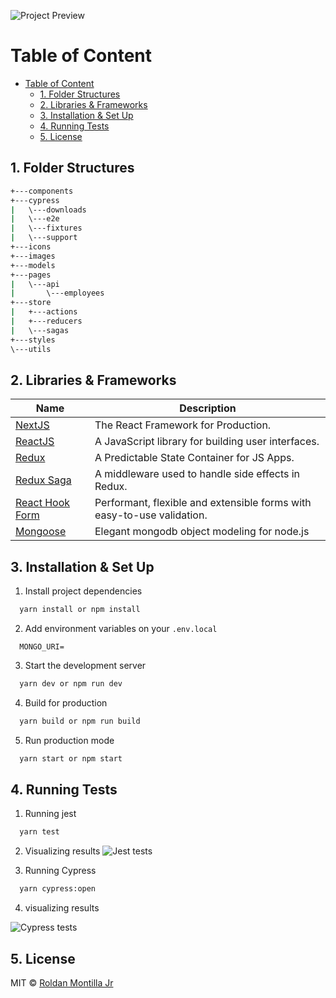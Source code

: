![Project Preview](preview.PNG)

# Table of Content

- [Table of Content](#table-of-content)
  - [1. Folder Structures](#1-folder-structures)
  - [2. Libraries \& Frameworks](#2-libraries--frameworks)
  - [3. Installation \& Set Up](#3-installation--set-up)
  - [4. Running Tests](#4-running-tests)
  - [5. License](#5-license)

## 1. Folder Structures

```bash
+---components
+---cypress
|   \---downloads
|   \---e2e
|   \---fixtures
|   \---support
+---icons
+---images
+---models
+---pages
|   \---api
|       \---employees
+---store
|   +---actions
|   +---reducers
|   \---sagas
+---styles
\---utils
```

## 2. Libraries & Frameworks

| Name                                            | Description                                                            |
| ----------------------------------------------- | ---------------------------------------------------------------------- |
| [NextJS](https://nextjs.org/)                   | The React Framework for Production.                                    |
| [ReactJS](https://reactjs.org/)                 | A JavaScript library for building user interfaces.                     |
| [Redux](https://redux.js.org/)                  | A Predictable State Container for JS Apps.                             |
| [Redux Saga](https://redux-saga.js.org/)        | A middleware used to handle side effects in Redux.                     |
| [React Hook Form](https://react-hook-form.com/) | Performant, flexible and extensible forms with easy-to-use validation. |
| [Mongoose](https://mongoosejs.com/)             | Elegant mongodb object modeling for node.js                            |

## 3. Installation & Set Up

1. Install project dependencies

```bash
  yarn install or npm install
```

2. Add environment variables on your `.env.local`

```env
  MONGO_URI=
```

3. Start the development server

```bash
  yarn dev or npm run dev
```

4. Build for production

```bash
  yarn build or npm run build
```

5. Run production mode

```bash
  yarn start or npm start
```

## 4. Running Tests

1. Running jest

```bash
  yarn test
```

2. Visualizing results
   ![Jest tests](image.png)

3. Running Cypress

```bash
  yarn cypress:open
```

4. visualizing results

![Cypress tests](image-1.png)

## 5. License

MIT © [Roldan Montilla Jr](https://github.com/roldanjr)
